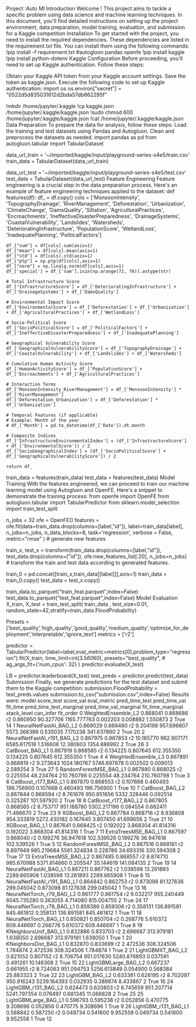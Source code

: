 Project :Auto Ml
Introduction
Welcome ! This project aims to tackle a specific problem using data science and machine learning techniques. In this document, you'll find detailed instructions on setting up the project environment, data preparation, model training, evaluation, and submission for a Kaggle competition
Installation
To get started with the project, you need to install the required dependencies. These dependencies are listed in the requirement.txt file. You can install them using the following commands:
!pip install -f requirement.txt #autogluon pandas openfe
!pip install kaggle
!pip install python-dotenv
Kaggle Configuration
Before proceeding, you'll need to set up Kaggle authentication. Follow these steps:

Obtain your Kaggle API token from your Kaggle account settings.
Save the token as kaggle.json.
Execute the following code to set up Kaggle authentication:
import os
os.environ["secret"] = "0522d5d835031612d2bda57db662295f"

!mkdir /home/jupyter/.kaggle
!cp kaggle.json /home/jupyter/.kaggle/kaggle.json
!sudo chmod 600 /home/jupyter/.kaggle/kaggle.json
!cat /home/jupyter/.kaggle/kaggle.json
Data Preparation
To prepare the data for analysis, follow these steps:
Load the training and test datasets using Pandas and Autogluon.
Clean and preprocess the datasets as needed.
import pandas as pd
from autogluon.tabular import TabularDataset

data_url_train = '~/imported/kaggle/input/playground-series-s4e5/train.csv'
train_data = TabularDataset(data_url_train)

data_url_test = '~/imported/kaggle/input/playground-series-s4e5/test.csv'
test_data = TabularDataset(data_url_test)
Feature Engineering
Feature engineering is a crucial step in the data preparation process. Here's an example of feature engineering techniques applied to the dataset:
def features(df):
    df_ = df.copy()
    cols = ['MonsoonIntensity', 'TopographyDrainage', 'RiverManagement',
            'Deforestation', 'Urbanization', 'ClimateChange', 'DamsQuality',
            'Siltation', 'AgriculturalPractices', 'Encroachments',
            'IneffectiveDisasterPreparedness', 'DrainageSystems',
            'CoastalVulnerability', 'Landslides', 'Watersheds',
            'DeterioratingInfrastructure', 'PopulationScore', 'WetlandLoss',
            'InadequatePlanning', 'PoliticalFactors']
    
    df_["sum"] = df[cols].sum(axis=1)
    df_["mean"] = df[cols].mean(axis=1)
    df_["std"] = df[cols].std(axis=1)
    df_["ptp"] = np.ptp(df[cols],axis=1)
    df_["norm"] = np.linalg.norm(df[cols],axis=1)
    df_['special'] = df_['sum'].isin(np.arange(72, 76)).astype(str)
    
    # Total Infrastructure Score
    df_['InfrastructureScore'] = df_['DeterioratingInfrastructure'] + df_['DrainageSystems'] + df_['DamsQuality']
    
    # Environmental Impact Score
    df_['EnvironmentalScore'] = df_['Deforestation'] + df_['Urbanization'] + df_['AgriculturalPractices'] + df_['WetlandLoss']
    
    # Socio-Political Score
    df_['SocioPoliticalScore'] = df_['PoliticalFactors'] + df_['IneffectiveDisasterPreparedness'] + df_['InadequatePlanning']
    
    # Geographical Vulnerability Score
    df_['GeographicalVulnerabilityScore'] = df_['TopographyDrainage'] + df_['CoastalVulnerability'] + df_['Landslides'] + df_['Watersheds']
    
    # Cumulative Human Activity Score
    df_['HumanActivityScore'] = df_['PopulationScore'] + df_['Encroachments'] + df_['AgriculturalPractices']
    
    # Interaction Terms
    df_['MonsoonIntensity_RiverManagement'] = df_['MonsoonIntensity'] * df_['RiverManagement']
    df_['Deforestation_Urbanization'] = df_['Deforestation'] * df_['Urbanization']
    
    # Temporal Features (if applicable)
    # Example: Month of the year
    # df_['Month'] = pd.to_datetime(df_['Date']).dt.month
    
    # Composite Indices
    df_['InfrastructureEnvironmentalIndex'] = (df_['InfrastructureScore'] + df_['EnvironmentalScore']) / 2
    df_['SocioGeographicalIndex'] = (df_['SocioPoliticalScore'] + df_['GeographicalVulnerabilityScore']) / 2
    
    return df_

train_data = features(train_data)
test_data = features(test_data)
Model Training
With the features engineered, we can proceed to train our machine learning model using Autogluon and OpenFE. Here's a snippet to demonstrate the training process:
from openfe import OpenFE
from autogluon.tabular import TabularPredictor
from sklearn.model_selection import train_test_split

n_jobs = 32
ofe = OpenFE()
features = ofe.fit(data=train_data.drop(columns=[label,"id"]), label=train_data[label], n_jobs=n_jobs,
                   n_data_blocks=8, 
                   task='regression',
                   verbose = False,
                   metric="rmse"
                  )  # generate new features

train_x, test_x = transform(train_data.drop(columns=[label,"id"]), test_data.drop(columns=["id"]), ofe.new_features_list[:20], n_jobs=n_jobs) # transform the train and test data according to generated features.

train_0 = pd.concat([train_x,train_data[[label]]],axis=1)
train_data = train_0.copy()
test_data = test_x.copy()

train_data.to_parquet("train_feat.parquet",index=False)
test_data.to_parquet("test_feat.parquet",index=False)
Model Evaluation
X_train, X_test = train_test_split(
     train_data , test_size=0.01, random_state=42,stratify=train_data.FloodProbability)

Presets =['best_quality’,‘high_quality’,‘good_quality’,‘medium_quality’,‘optimize_for_deployment’,‘interpretable’,‘ignore_text’]
metrics = ['r2']

predictor = TabularPredictor(label=label,eval_metric=metrics[0],problem_type="regression").fit(X_train,
                                                                                               time_limit=int(3.5*60*60),
                                                                                               presets="best_quality",
                                                                                               # ag_args_fit={'num_cpus': 32}
                                                                                              )
predictor.evaluate(X_test)

LB = predictor.leaderboard(X_test)
test_preds = predictor.predict(test_data)
Submission
Finally, we generate predictions for the test dataset and submit them to the Kaggle competition:
submission.FloodProbability = test_preds.values
submission.to_csv("submission.csv",index=False)
Results were:
	model	score_test	score_val	eval_metric	pred_time_test	pred_time_val	fit_time	pred_time_test_marginal	pred_time_val_marginal	fit_time_marginal	stack_level	can_infer	fit_order
0	WeightedEnsemble_L2	0.868041	0.868686	r2	0.860950	90.327706	1165.777763	0.002203	0.008882	1.550873	2	True	14
1	NeuralNetFastAI_BAG_L2	0.868029	0.868480	r2	9.204198	957.696607	5572.368386	0.535035	7.170238	341.637860	2	True	20
2	NeuralNetFastAI_r191_BAG_L2	0.867975	0.867853	r2	10.185770	962.907171	6585.617518	1.516608	12.380803	1354.886992	2	True	26
3	CatBoost_BAG_L1	0.867919	0.868585	r2	0.134225	0.807645	612.355350	0.134225	0.807645	612.355350	1	True	4
4	WeightedEnsemble_L3	0.867891	0.868819	r2	9.273643	1024.180767	5746.697878	0.002502	0.009013	2.589254	3	True	27
5	RandomForestMSE_BAG_L1	0.867880	0.868025	r2	0.225554	48.234764	210.760798	0.225554	48.234764	210.760798	1	True	3
6	CatBoost_r177_BAG_L1	0.867870	0.868553	r2	0.107668	0.460493	196.756900	0.107668	0.460493	196.756900	1	True	10
7	CatBoost_BAG_L2	0.867844	0.868594	r2	8.761676	950.851656	5332.328446	0.092514	0.325287	101.597920	2	True	18
8	CatBoost_r177_BAG_L2	0.867805	0.868565	r2	8.753717	951.188780	5302.217196	0.084554	0.662411	71.486670	2	True	23
9	XGBoost_BAG_L2	0.867784	0.868716	r2	8.836808	954.333819	5272.430182	0.167645	3.807450	41.699656	2	True	21
10	XGBoost_BAG_L1	0.867641	0.868425	r2	0.192022	3.868304	41.814316	0.192022	3.868304	41.814316	1	True	7
11	ExtraTreesMSE_BAG_L1	0.867597	0.868040	r2	0.199276	36.947618	102.539526	0.199276	36.947618	102.539526	1	True	5
12	RandomForestMSE_BAG_L2	0.867516	0.868181	r2	8.897949	985.219684	5561.324834	0.228786	34.693316	330.594308	2	True	17
13	ExtraTreesMSE_BAG_L2	0.867485	0.868557	r2	8.874710	985.670988	5371.814660	0.205547	35.144619	141.084135	2	True	19
14	NeuralNetFastAI_BAG_L1	0.867211	0.867762	r2	1.038598	13.261893	2289.865908	1.038598	13.261893	2289.865908	1	True	6
15	NeuralNetFastAI_r191_BAG_L1	0.864842	0.862753	r2	0.873098	81.127638	299.045042	0.873098	81.127638	299.045042	1	True	13
16	NeuralNetTorch_r79_BAG_L2	0.861777	0.861754	r2	9.032217	955.240449	6045.735280	0.363055	4.714080	815.004755	2	True	24
17	NeuralNetTorch_r79_BAG_L1	0.859386	0.859306	r2	0.358131	136.891581	845.461812	0.358131	136.891581	845.461812	1	True	11
18	NeuralNetTorch_BAG_L1	0.850821	0.850704	r2	0.268776	5.610372	609.446697	0.268776	5.610372	609.446697	1	True	8
19	KNeighborsUnif_BAG_L1	0.832886	0.833703	r2	2.696687	313.979181	1.638050	2.696687	313.979181	1.638050	1	True	1
20	KNeighborsDist_BAG_L1	0.832870	0.833699	r2	2.472536	308.324506	1.784874	2.472536	308.324506	1.784874	1	True	2
21	LightGBMXT_BAG_L2	0.821052	0.807152	r2	8.706754	951.017630	5240.876893	0.037591	0.491261	10.146368	2	True	15
22	LightGBMLarge_BAG_L2	0.667237	0.661955	r2	8.724063	951.094753	5256.613849	0.054900	0.568384	25.883323	2	True	22
23	LightGBM_BAG_L2	0.633381	0.628195	r2	8.702097	950.916243	5239.164393	0.032935	0.389874	8.433867	2	True	16
24	LightGBM_r131_BAG_L2	0.624473	0.620803	r2	8.745659	951.207714	5241.797354	0.076497	0.681345	11.066828	2	True	25
25	LightGBMLarge_BAG_L1	0.596793	0.595238	r2	0.052856	0.470775	9.308696	0.052856	0.470775	9.308696	1	True	9
26	LightGBM_r131_BAG_L1	0.588842	0.587250	r2	0.049734	0.541600	9.952558	0.049734	0.541600	9.952558	1	True	12
